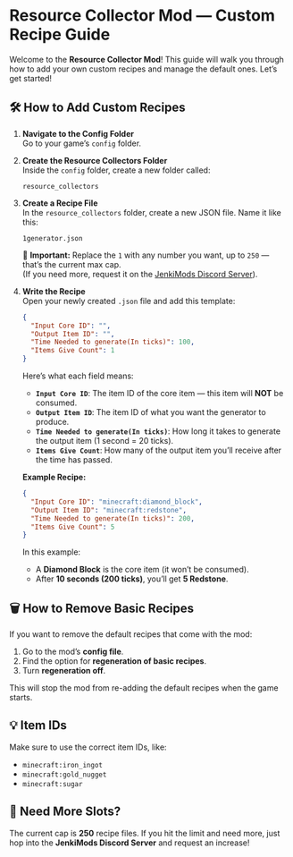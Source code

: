 # Resource Collector Mod — Custom Recipe Guide  

Welcome to the **Resource Collector Mod**! This guide will walk you through how to add your own custom recipes and manage the default ones. Let’s get started!  

## 🛠️ How to Add Custom Recipes  

1. **Navigate to the Config Folder**  
   Go to your game’s `config` folder.  

2. **Create the Resource Collectors Folder**  
   Inside the `config` folder, create a new folder called:  

   ```
   resource_collectors
   ```

3. **Create a Recipe File**  
   In the `resource_collectors` folder, create a new JSON file. Name it like this:  

   ```
   1generator.json
   ```

   📝 **Important:** Replace the `1` with any number you want, up to `250` — that’s the current max cap.  
   (If you need more, request it on the [JenkiMods Discord Server](https://discord.gg/bJWbUsWAWk)).  

4. **Write the Recipe**  
   Open your newly created `.json` file and add this template:  

   ```json
   {
     "Input Core ID": "",
     "Output Item ID": "",
     "Time Needed to generate(In ticks)": 100,
     "Items Give Count": 1
   }
   ```

   Here’s what each field means:  

   - **`Input Core ID`**: The item ID of the core item — this item will **NOT** be consumed.  
   - **`Output Item ID`**: The item ID of what you want the generator to produce.  
   - **`Time Needed to generate(In ticks)`**: How long it takes to generate the output item (1 second = 20 ticks).  
   - **`Items Give Count`**: How many of the output item you’ll receive after the time has passed.  

   **Example Recipe:**  

   ```json
   {
     "Input Core ID": "minecraft:diamond_block",
     "Output Item ID": "minecraft:redstone",
     "Time Needed to generate(In ticks)": 200,
     "Items Give Count": 5
   }
   ```

   In this example:  
   - A **Diamond Block** is the core item (it won’t be consumed).  
   - After **10 seconds (200 ticks)**, you’ll get **5 Redstone**.  

## 🗑️ How to Remove Basic Recipes  

If you want to remove the default recipes that come with the mod:  

1. Go to the mod’s **config file**.  
2. Find the option for **regeneration of basic recipes**.  
3. Turn **regeneration off**.  

This will stop the mod from re-adding the default recipes when the game starts.  

## 💡 Item IDs  

Make sure to use the correct item IDs, like:  
- `minecraft:iron_ingot`  
- `minecraft:gold_nugget`  
- `minecraft:sugar`  


## 📝 Need More Slots?  

The current cap is **250** recipe files. If you hit the limit and need more, just hop into the **JenkiMods Discord Server** and request an increase!    
